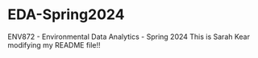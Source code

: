 # EDA-Spring2024
ENV872 - Environmental Data Analytics - Spring 2024
This is Sarah Kear modifying my README file!!
